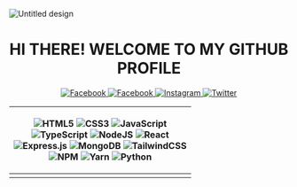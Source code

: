 ![Untitled
design](https://user-images.githubusercontent.com/89530449/162602780-4419de43-3b75-48e0-ab1e-043ad01f98a4.png)
<!--![ảnh](https://user-images.githubusercontent.com/89530449/165934638-bfcf8017-e2bf-4037-8461-dd000dbc3317.png)-->



<h1 align="center">HI THERE! WELCOME TO MY GITHUB PROFILE</h1>
<div align="center">
    <p>
        <a href="https://discordapp.com/users/762934286109507617/">
            <img src="https://img.shields.io/badge/Discord-%237289DA.svg?style=for-the-badge&logo=discord&logoColor=white"
                alt="Facebook">
        </a>
        <a href="https://facebook.com/vietrux">
            <img src="https://img.shields.io/badge/Facebook-%231877F2.svg?style=for-the-badge&amp;logo=Facebook&amp;logoColor=white"
                alt="Facebook">
        </a>
        <a href="https://instagram.com/vietrux">
            <img src="https://img.shields.io/badge/Instagram-%23E4405F.svg?style=for-the-badge&amp;logo=Instagram&amp;logoColor=white"
                alt="Instagram">
        </a>
        <a href="https://twitter.com/vietrux">
            <img src="https://img.shields.io/badge/Twitter-%231DA1F2.svg?style=for-the-badge&amp;logo=Twitter&amp;logoColor=white"
                alt="Twitter">
        </a>
    </p>
</div>
<table align="center">
    <thead>
        <tr>
            <th>
                <p align="center">
                    <img src="https://img.shields.io/badge/html5-%23E34F26.svg?style=for-the-badge&amp;logo=html5&amp;logoColor=white"
                        alt="HTML5">
                    <img src="https://img.shields.io/badge/css3-%231572B6.svg?style=for-the-badge&amp;logo=css3&amp;logoColor=white"
                        alt="CSS3">
                    <img src="https://img.shields.io/badge/javascript-%23323330.svg?style=for-the-badge&amp;logo=javascript&amp;logoColor=%23F7DF1E"
                        alt="JavaScript"><br>
                    <img src="https://img.shields.io/badge/typescript-%23007ACC.svg?style=for-the-badge&amp;logo=typescript&amp;logoColor=white"
                        alt="TypeScript">
                    <img src="https://img.shields.io/badge/node.js-6DA55F?style=for-the-badge&amp;logo=node.js&amp;logoColor=white"
                        alt="NodeJS">
                    <img src="https://img.shields.io/badge/react-%2320232a.svg?style=for-the-badge&logo=react&logoColor=%2361DAFB"
                        alt="React"><br>
                    <img src="https://img.shields.io/badge/express.js-%23404d59.svg?style=for-the-badge&amp;logo=express&amp;logoColor=%2361DAFB"
                        alt="Express.js">
                    <img src="https://img.shields.io/badge/MongoDB-%234ea94b.svg?style=for-the-badge&logo=mongodb&logoColor=white"
                        alt="MongoDB">
                    <img src="https://img.shields.io/badge/tailwindcss-%2338B2AC.svg?style=for-the-badge&amp;logo=tailwind-css&amp;logoColor=white"
                        alt="TailwindCSS"> <br>
                    <img src="https://img.shields.io/badge/NPM-%23000000.svg?style=for-the-badge&amp;logo=npm&amp;logoColor=white"
                        alt="NPM">
                    <img src="https://img.shields.io/badge/yarn-%232C8EBB.svg?style=for-the-badge&amp;logo=yarn&amp;logoColor=white"
                        alt="Yarn">
                    <img src="https://img.shields.io/badge/python-3670A0?style=for-the-badge&amp;logo=python&amp;logoColor=ffdd54"
                        alt="Python">
                </p>
            </th>
        </tr>
    </thead>
    <tbody>
        <tr>
            <td>
                <img src="https://github-readme-stats.vercel.app/api/top-langs/?username=vietrux&amp;theme=dark&amp;hide_border=false&amp;include_all_commits=false&amp;count_private=false&amp;layout=compact"
                    alt="">
            </td>
        </tr>
    </tbody>
</table>
